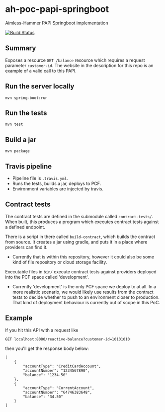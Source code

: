 # ah-poc-papi-springboot
Aimless-Hammer PAPI Springboot implementation

[![Build Status](https://travis-ci.com/zuhlke/ah-poc-papi-springboot.svg?branch=master)](https://travis-ci.com/zuhlke/ah-poc-papi-springboot) 

## Summary

Exposes a resource `GET /balance` resource which requires a request parameter `customer-id`. The website in the description for this repo is an example of a valid call to this PAPI.

## Run the server locally

`mvn spring-boot:run`

## Run the tests

`mvn test`

## Build a jar

`mvn package`

## Travis pipeline

- Pipeline file is `.travis.yml`.
- Runs the tests, builds a jar, deploys to PCF.
- Environment variables are injected by travis.

## Contract tests

The contract tests are defined in the submodule called `contract-tests/`. When built, this produces a program which executes contract tests against a defined endpoint.

There is a script in there called `build-contract`, which builds the contract from source.  It creates a jar using gradle, and puts it in a place where providers can find it.

- Currently that is within this repository, however it could also be some kind of file repository or cloud storage facility.

Executable files in `bin/` execute contract tests against providers deployed into the PCF space called 'development'.

- Currently 'development' is the only PCF space we deploy to at all. In a more realistic scenario, we would likely use results from the contract tests to decide whether to push to an environment
closer to production. That kind of deployment behaviour is currently out of scope in this PoC.

## Example

If you hit this API with a request like

`GET localhost:8080/reactive-balance?customer-id=10101010`

then you'll get the response body below:

```
[
    {
        "accountType": "CreditCardAccount",
        "accountNumber": "1234567890",
        "balance": "1234.50"
    },
    {
        "accountType": "CurrentAccount",
        "accountNumber": "64746383648",
        "balance": "34.50"
    }
]
```